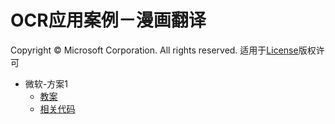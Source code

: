 # OCR应用案例－漫画翻译
Copyright © Microsoft Corporation. All rights reserved.
  适用于[License](https://github.com/Microsoft/ai-edu/blob/master/LICENSE.md)版权许可
  
- 微软-方案1
    - [教案](./方案1-微软/README.md)
    - [相关代码](./方案1-微软/src/)


